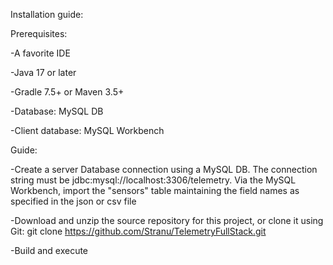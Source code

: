 Installation guide:


Prerequisites:

-A favorite IDE

-Java 17 or later

-Gradle 7.5+ or Maven 3.5+

-Database: MySQL DB

-Client database: MySQL Workbench



Guide:

-Create a server Database connection using a MySQL DB. The connection string must be jdbc:mysql://localhost:3306/telemetry.
Via the MySQL Workbench, import the "sensors" table maintaining the field names as specified in the json or csv file

-Download and unzip the source repository for this project, or clone it using Git: git clone https://github.com/Stranu/TelemetryFullStack.git

-Build and execute 
